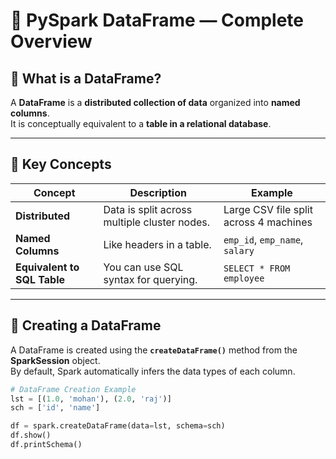 # 🧠 PySpark DataFrame — Complete Overview

## 📘 What is a DataFrame?

A **DataFrame** is a **distributed collection of data** organized into **named columns**.  
It is conceptually equivalent to a **table in a relational database**.

---

## 🔹 Key Concepts

| Concept | Description | Example |
|----------|--------------|----------|
| **Distributed** | Data is split across multiple cluster nodes. | Large CSV file split across 4 machines |
| **Named Columns** | Like headers in a table. | `emp_id`, `emp_name`, `salary` |
| **Equivalent to SQL Table** | You can use SQL syntax for querying. | `SELECT * FROM employee` |

---

## 🔹 Creating a DataFrame

A DataFrame is created using the **`createDataFrame()`** method from the **SparkSession** object.  
By default, Spark automatically infers the data types of each column.

```python
# DataFrame Creation Example
lst = [(1.0, 'mohan'), (2.0, 'raj')]
sch = ['id', 'name']

df = spark.createDataFrame(data=lst, schema=sch)
df.show()
df.printSchema()
